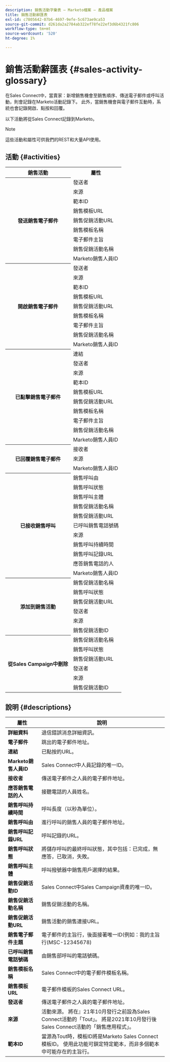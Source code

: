 ```yaml
---
description: 銷售活動字彙表 — Marketo檔案 — 產品檔案
title: 銷售活動辭匯表
exl-id: c7805642-07b6-4697-9efe-5c673ae9ca53
source-git-commit: d261da2a2784ab322ef78fe22ef3d6b4321fc806
workflow-type: tm+mt
source-wordcount: '520'
ht-degree: 1%

---
```


# 銷售活動辭匯表 {#sales-activity-glossary}

在Sales Connect中，當賣家：新增銷售機會至銷售順序、傳送電子郵件或呼叫活動，則會記錄在Marketo活動記錄下。 此外，當銷售機會與電子郵件互動時，系統也會記錄開啟、點按和回覆。

以下活動將從Sales Connect記錄到Marketo。

>[!NOTE]
>
>這些活動和屬性可供我們的REST和大量API使用。

## 活動 {#activities}

<table>
 <tr>
  <th>銷售活動</th>
  <th>屬性</th>
 </tr>
 <tr>
  <th rowspan="9">發送銷售電子郵件</th>
  <td>發送者</td>
 </tr>
 <tr>
  <td>來源</td>
 </tr>
 <tr>
  <td>範本ID</td>
 </tr>
 <tr>
  <td>銷售模板URL</td>
 </tr>
 <tr>
  <td>銷售促銷活動URL</td>
 </tr>
 <tr>
  <td>銷售模板名稱</td>
 </tr>
 <tr>
  <td>電子郵件主旨</td>
 </tr>
 <tr>
  <td>銷售促銷活動名稱</td>
 </tr>
 <tr>
  <td>Marketo銷售人員ID</td>
 </tr>
 <tr>
  <th rowspan="9">開啟銷售電子郵件</th>
  <td>發送者</td>
 </tr>
 <tr>
  <td>來源</td>
 </tr>
 <tr>
  <td>範本ID</td>
 </tr>
 <tr>
  <td>銷售模板URL</td>
 </tr>
 <tr>
  <td>銷售促銷活動URL</td>
 </tr>
 <tr>
  <td>銷售模板名稱</td>
 </tr>
 <tr>
  <td>電子郵件主旨</td>
 </tr>
 <tr>
  <td>銷售促銷活動名稱</td>
 </tr>
 <tr>
  <td>Marketo銷售人員ID</td>
 </tr>
 <tr>
  <th rowspan="10">已點擊銷售電子郵件</th>
  <td>連結</td>
 </tr>
 <tr>
  <td>發送者</td>
 </tr>
 <tr>
  <td>來源</td>
 </tr>
 <tr>
  <td>範本ID</td>
 </tr>
 <tr>
  <td>銷售模板URL</td>
 </tr>
 <tr>
  <td>銷售促銷活動URL</td>
 </tr>
 <tr>
  <td>銷售模板名稱</td>
 </tr>
 <tr>
  <td>電子郵件主旨</td>
 </tr>
 <tr>
  <td>銷售促銷活動名稱</td>
 </tr>
 <tr>
  <td>Marketo銷售人員ID</td>
 </tr>
<tr>
  <th rowspan="3">已回覆銷售電子郵件</th>
  <td>接收者</td>
 </tr>
 <tr>
  <td>來源</td>
 </tr>
 <tr>
  <td>Marketo銷售人員ID</td>
 </tr>
 <tr>
  <th rowspan="11">已接收銷售呼叫</th>
  <td>銷售呼叫由</td>
 </tr>
 <tr>
  <td>銷售呼叫狀態</td>
 </tr>
 <tr>
  <td>銷售呼叫主體</td>
 </tr>
 <tr>
  <td>銷售促銷活動名稱</td>
 </tr>
 <tr>
  <td>銷售促銷活動URL</td>
 </tr>
 <tr>
  <td>已呼叫銷售電話號碼</td>
 </tr>
 <tr>
  <td>來源</td>
 </tr>
 <tr>
  <td>銷售呼叫持續時間</td>
 </tr>
 <tr>
  <td>銷售呼叫記錄URL</td>
 </tr>
  <tr>
  <td>應答銷售電話的人</td>
 </tr>
 <tr>
  <td>Marketo銷售人員ID</td>
 </tr>
 <tr>
  <th rowspan="6">添加到銷售活動</th>
  <td>銷售促銷活動名稱</td>
 </tr>
 <tr>
  <td>銷售呼叫狀態</td>
 </tr>
 <tr>
  <td>銷售促銷活動URL</td>
 </tr>
 <tr>
  <td>發送者</td>
 </tr>
 <tr>
  <td>來源</td>
 </tr>
 <tr>
  <td>銷售促銷活動ID</td>
 </tr>
 <tr>
  <th rowspan="6">從Sales Campaign中刪除</th>
  <td>銷售促銷活動名稱</td>
 </tr>
 <tr>
  <td>銷售呼叫狀態</td>
 </tr>
 <tr>
  <td>銷售促銷活動URL</td>
 </tr>
 <tr>
  <td>發送者</td>
 </tr>
 <tr>
  <td>來源</td>
 </tr>
 <tr>
  <td>銷售促銷活動ID</td>
 </tr>
</table>

## 說明 {#descriptions}

<table> 
 <tr>
  <th>屬性</th>
  <th>說明</th>
 </tr>
 <tbody> 
 <tr> 
   <td><strong>詳細資料</strong></td> 
   <td>退信錯誤消息詳細資訊。</td> 
  </tr> 
  <tr> 
   <td><strong>電子郵件</strong></td> 
   <td>跳出的電子郵件地址。</td> 
  </tr> 
  <tr> 
   <td><strong>連結</strong></td> 
   <td>已點按的URL。</td> 
  </tr> 
  <tr> 
   <td><strong>Marketo銷售人員ID</strong></td> 
   <td>Sales Connect中人員記錄的唯一ID。</td> 
  </tr> 
  <tr> 
   <td><strong>接收者</strong></td> 
   <td>傳送電子郵件之人員的電子郵件地址。</td> 
  </tr>
  <tr> 
   <td><strong>應答銷售電話的人</strong></td> 
   <td>接聽電話的人員姓名。</td> 
  </tr>
  <tr> 
   <td><strong>銷售呼叫持續時間</strong></td> 
   <td>呼叫長度（以秒為單位）。</td> 
  </tr>
  <tr> 
   <td><strong>銷售呼叫由</strong></td> 
   <td>進行呼叫的銷售人員的電子郵件地址。</td> 
  </tr>
  <tr> 
   <td><strong>銷售呼叫記錄URL</strong></td> 
   <td>呼叫記錄的URL。</td> 
  </tr>
  <tr> 
   <td><strong>銷售呼叫狀態</strong></td> 
   <td>將儲存呼叫的最終呼叫狀態，其中包括：已完成，無應答，已取消，失敗。</td> 
  </tr>
  <tr> 
   <td><strong>銷售呼叫主體</strong></td> 
   <td>呼叫撥號器中銷售用戶選擇的結果。</td> 
  </tr>
  <tr> 
   <td><strong>銷售促銷活動ID</strong></td> 
   <td>Sales Connect中Sales Campaign資產的唯一ID。</td> 
  </tr>
  <tr> 
   <td><strong>銷售促銷活動名稱</strong></td> 
   <td>銷售促銷活動的名稱。</td> 
  </tr>
  <tr> 
   <td><strong>銷售促銷活動URL</strong></td> 
   <td>銷售活動的銷售連接URL。</td> 
  </tr>
  <tr> 
   <td><strong>銷售電子郵件主題</strong></td> 
   <td>電子郵件的主旨行，後面接著唯一ID(例如：我的主旨行(MSC-12345678)</td> 
  </tr>
  <tr> 
   <td><strong>已呼叫銷售電話號碼</strong></td> 
   <td>由銷售部呼叫的電話號碼。</td> 
  </tr>
  <tr> 
   <td><strong>銷售模板名稱</strong></td> 
   <td>Sales Connect中的電子郵件模板名稱。</td> 
  </tr>
  <tr> 
   <td><strong>銷售模板URL</strong></td> 
   <td>電子郵件模板的Sales Connect URL。</td> 
  </tr>
  <tr> 
   <td><strong>發送者</strong></td>
   <td>傳送電子郵件之人員的電子郵件地址。</td> 
  </tr> 
  <tr> 
   <td><strong>來源</strong></td> 
   <td>活動來源。 將在』21年10月發行之前設為Sales Connect活動的「Tout」。 將是2021年10月發行後Sales Connect活動的「銷售應用程式」。</td>
  </tr> 
  <tr> 
   <td><strong>範本ID</strong></td> 
   <td>當源為Tout時，模板ID將是Marketo Sales Connect模板ID。 使用此功能可鎖定特定範本，而非多個範本中可能存在的主旨行。
</td> 
  </tr> 
 </tbody> 
</table>
